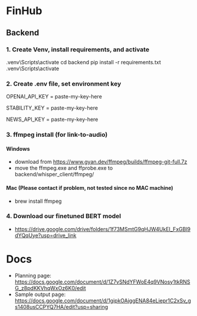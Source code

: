 # FinHub

## Backend 
### 1. Create Venv, install requirements, and activate
.venv\Scripts\activate
cd backend
pip install -r requirements.txt
.venv\Scripts\activate
### 2. Create .env file, set environment key 
OPENAI_API_KEY = paste-my-key-here

STABILITY_KEY = paste-my-key-here

NEWS_API_KEY = paste-my-key-here


### 3. ffmpeg install (for link-to-audio)
#### Windows
- download from https://www.gyan.dev/ffmpeg/builds/ffmpeg-git-full.7z
- move the ffmpeg.exe and ffprobe.exe to backend/whisper_client/ffmpeg/
#### Mac (Please contact if problem, not tested since no MAC machine)
- brew install ffmpeg
### 4. Download our finetuned BERT model
- https://drive.google.com/drive/folders/1f73MSmtG9qHJW4UkEI_FxGBl9dYQqUye?usp=drive_link

# Docs
- Planning page: https://docs.google.com/document/d/1Z7vSNdYFWoE4q9VNosy1tkRNSG_z8pdKKVhqWxOz6K0/edit
- Sample output page: https://docs.google.com/document/d/1gipkOAjggENA84eLiepr1C2xSv_gs1408usCCPYQ7HA/edit?usp=sharing

